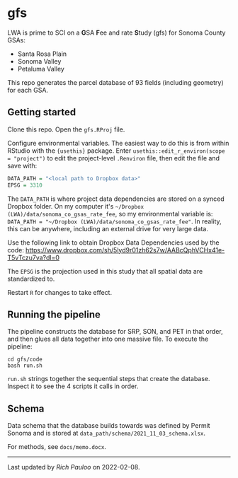 # gfs

LWA is prime to SCI on a **G**SA **F**ee and rate **S**tudy (gfs) for Sonoma County GSAs: 

* Santa Rosa Plain  
* Sonoma Valley  
* Petaluma Valley  

This repo generates the parcel database of 93 fields (including geometry) for each GSA.  


## Getting started

Clone this repo. Open the `gfs.RProj` file.  

Configure environmental variables. The easiest way to do this is from within RStudio with the `{usethis}` package. Enter `usethis::edit_r_environ(scope = "project")` to edit the project-level `.Renviron` file, then edit the file and save with:

```R
DATA_PATH = "<local path to Dropbox data>"
EPSG = 3310
```

The `DATA_PATH` is where project data dependencies are stored on a synced Dropbox folder. On my computer it's `~/Dropbox (LWA)/data/sonoma_co_gsas_rate_fee`, so my environmental variable is: `DATA_PATH = "~/Dropbox (LWA)/data/sonoma_co_gsas_rate_fee"`. In reality, this can be anywhere, including an external drive for very large data.  

Use the following link to obtain Dropbox Data Dependencies used by the code: https://www.dropbox.com/sh/5lyd9r01zh62s7w/AABcQphVCHx41e-T5vTczu7va?dl=0


The `EPSG` is the projection used in this study that all spatial data are standardized to.  

Restart `R` for changes to take effect.  


## Running the pipeline

The pipeline constructs the database for SRP, SON, and PET in that order, and then glues all data together into one massive file. To execute the pipeline:  

```
cd gfs/code
bash run.sh
```

`run.sh` strings together the sequential steps that create the database. Inspect it to see the 4 scripts it calls in order.  


## Schema

Data schema that the database builds towards was defined by Permit Sonoma and is stored at `data_path/schema/2021_11_03_schema.xlsx`.  

For methods, see `docs/memo.docx`.



***

Last updated by *Rich Pauloo* on 2022-02-08.  

